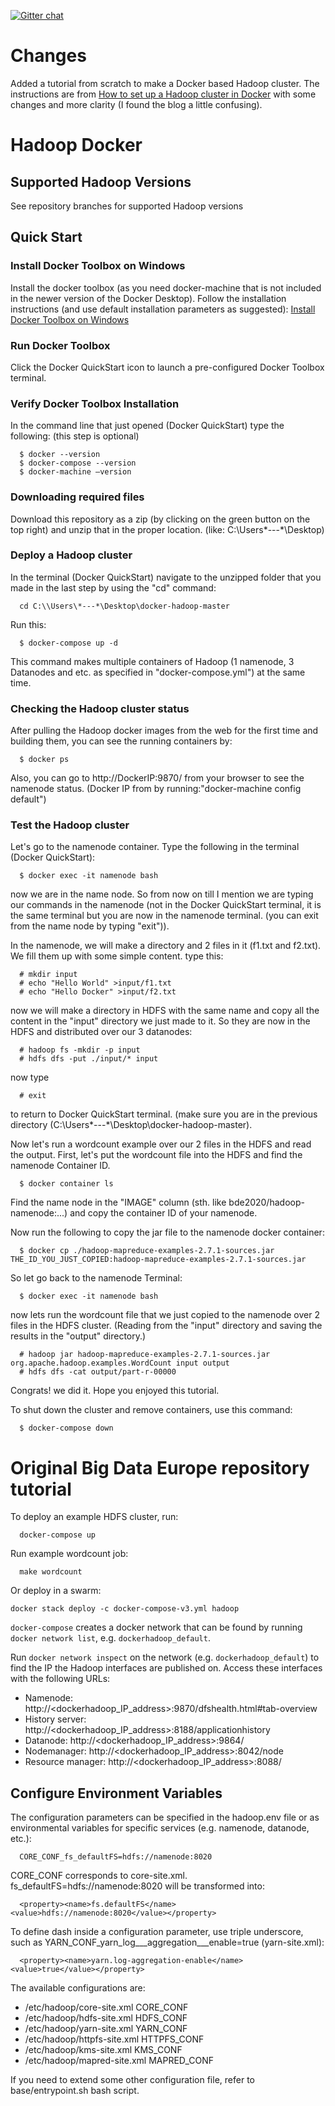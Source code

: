 [![Gitter chat](https://badges.gitter.im/gitterHQ/gitter.png)](https://gitter.im/big-data-europe/Lobby)

# Changes

Added a tutorial from scratch to make a Docker based Hadoop cluster. The instructions are from [How to set up a Hadoop cluster in Docker](https://clubhouse.io/developer-how-to/how-to-set-up-a-hadoop-cluster-in-docker/) with some changes and more clarity (I found the blog a little confusing).

# Hadoop Docker

## Supported Hadoop Versions
See repository branches for supported Hadoop versions

## Quick Start

### Install Docker Toolbox on Windows

Install the docker toolbox (as you need docker-machine that is not included in the newer version of the Docker Desktop).
Follow the installation instructions (and use default installation parameters as suggested): [Install Docker Toolbox on Windows](https://docs.docker.com/toolbox/toolbox_install_windows/)

### Run Docker Toolbox

Click the Docker QuickStart icon to launch a pre-configured Docker Toolbox terminal.

### Verify Docker Toolbox Installation
In the command line that just opened (Docker QuickStart) type the following: (this step is optional)

```
  $ docker --version
  $ docker-compose --version
  $ docker-machine –version
```

### Downloading required files

Download this repository as a zip (by clicking on the green button on the top right) and unzip that in the proper location. (like: C:\Users\*---*\Desktop)

### Deploy a Hadoop cluster

In the terminal (Docker QuickStart) navigate to the unzipped folder that you made in the last step by using the "cd" command:
```
  cd C:\\Users\*---*\Desktop\docker-hadoop-master
```

Run this:
```
  $ docker-compose up -d
```
This command makes multiple containers of Hadoop (1 namenode, 3 Datanodes and etc. as specified in "docker-compose.yml") at the same time.

### Checking the Hadoop cluster status

After pulling the Hadoop docker images from the web for the first time and building them, you can see the running containers by:
```
  $ docker ps
```

Also, you can go to http://DockerIP:9870/ from your browser to see the namenode status. (Docker IP from by running:"docker-machine config default")

### Test the Hadoop cluster

Let's go to the namenode container. Type the following in the terminal (Docker QuickStart):
```
  $ docker exec -it namenode bash
```
now we are in the name node. So from now on till I mention we are typing our commands in the namenode (not in the Docker QuickStart terminal, it is the same terminal but you are now in the namenode terminal. (you can exit from the name node by typing "exit")).

In the namenode, we will make a directory and 2 files in it (f1.txt and f2.txt). We fill them up with some simple content. type this:

```
  # mkdir input
  # echo "Hello World" >input/f1.txt
  # echo "Hello Docker" >input/f2.txt
```

now we will make a directory in HDFS with the same name and copy all the content in the "input" directory we just made to it. So they are now in the HDFS and distributed over our 3 datanodes:
```
  # hadoop fs -mkdir -p input
  # hdfs dfs -put ./input/* input
```

now type
```
  # exit
```
to return to Docker QuickStart terminal. (make sure you are in the previous directory (C:\Users\*---*\Desktop\docker-hadoop-master).

Now let's run a wordcount example over our 2 files in the HDFS and read the output. First, let's put the wordcount file into the HDFS and find the namenode Container ID.
```
  $ docker container ls
```
Find the name node in the "IMAGE" column (sth. like bde2020/hadoop-namenode:...) and copy the container ID of your namenode.

Now run the following to copy the jar file to the namenode docker container:
```
  $ docker cp ./hadoop-mapreduce-examples-2.7.1-sources.jar THE_ID_YOU_JUST_COPIED:hadoop-mapreduce-examples-2.7.1-sources.jar
```

So let go back to the namenode Terminal:
```
  $ docker exec -it namenode bash
```

now lets run the wordcount file that we just copied to the namenode over 2 files in the HDFS cluster. (Reading from the "input" directory and saving the results in the "output" directory.)
```
  # hadoop jar hadoop-mapreduce-examples-2.7.1-sources.jar org.apache.hadoop.examples.WordCount input output
  # hdfs dfs -cat output/part-r-00000
```
Congrats! we did it. Hope you enjoyed this tutorial.

To shut down the cluster and remove containers, use this command:
```
  $ docker-compose down
```


# Original Big Data Europe repository tutorial
To deploy an example HDFS cluster, run:
```
  docker-compose up
```

Run example wordcount job:
```
  make wordcount
```

Or deploy in a swarm:
```
docker stack deploy -c docker-compose-v3.yml hadoop
```

`docker-compose` creates a docker network that can be found by running `docker network list`, e.g. `dockerhadoop_default`.

Run `docker network inspect` on the network (e.g. `dockerhadoop_default`) to find the IP the Hadoop interfaces are published on. Access these interfaces with the following URLs:

* Namenode: http://<dockerhadoop_IP_address>:9870/dfshealth.html#tab-overview
* History server: http://<dockerhadoop_IP_address>:8188/applicationhistory
* Datanode: http://<dockerhadoop_IP_address>:9864/
* Nodemanager: http://<dockerhadoop_IP_address>:8042/node
* Resource manager: http://<dockerhadoop_IP_address>:8088/

## Configure Environment Variables

The configuration parameters can be specified in the hadoop.env file or as environmental variables for specific services (e.g. namenode, datanode, etc.):
```
  CORE_CONF_fs_defaultFS=hdfs://namenode:8020
```

CORE_CONF corresponds to core-site.xml. fs_defaultFS=hdfs://namenode:8020 will be transformed into:
```
  <property><name>fs.defaultFS</name><value>hdfs://namenode:8020</value></property>
```
To define dash inside a configuration parameter, use triple underscore, such as YARN_CONF_yarn_log___aggregation___enable=true (yarn-site.xml):
```
  <property><name>yarn.log-aggregation-enable</name><value>true</value></property>
```

The available configurations are:
* /etc/hadoop/core-site.xml CORE_CONF
* /etc/hadoop/hdfs-site.xml HDFS_CONF
* /etc/hadoop/yarn-site.xml YARN_CONF
* /etc/hadoop/httpfs-site.xml HTTPFS_CONF
* /etc/hadoop/kms-site.xml KMS_CONF
* /etc/hadoop/mapred-site.xml  MAPRED_CONF

If you need to extend some other configuration file, refer to base/entrypoint.sh bash script.
